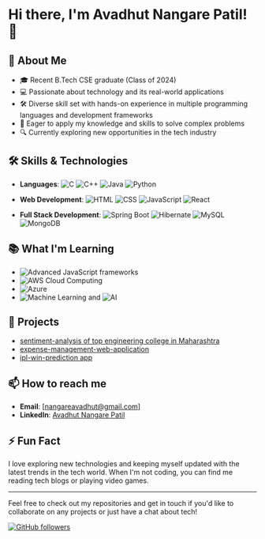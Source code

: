 # Hi there, I'm Avadhut Nangare Patil! 👋


## 🚀 About Me

- 🎓 Recent B.Tech CSE graduate (Class of 2024)
- 💻 Passionate about technology and its real-world applications
- 🛠️ Diverse skill set with hands-on experience in multiple programming languages and development frameworks
- 🌟 Eager to apply my knowledge and skills to solve complex problems
- 🔍 Currently exploring new opportunities in the tech industry

## 🛠️ Skills & Technologies

- **Languages**: 
  ![C](https://img.shields.io/badge/C-A8B9CC?style=flat&logo=c&logoColor=white)
  ![C++](https://img.shields.io/badge/C++-00599C?style=flat&logo=c%2B%2B&logoColor=white)
  ![Java](https://img.shields.io/badge/Java-007396?style=flat&logo=java&logoColor=white)
  ![Python](https://img.shields.io/badge/Python-3776AB?style=flat&logo=python&logoColor=white)

- **Web Development**:
  ![HTML](https://img.shields.io/badge/HTML5-E34F26?style=flat&logo=html5&logoColor=white)
  ![CSS](https://img.shields.io/badge/CSS3-1572B6?style=flat&logo=css3&logoColor=white)
  ![JavaScript](https://img.shields.io/badge/JavaScript-F7DF1E?style=flat&logo=javascript&logoColor=black)
  ![React](https://img.shields.io/badge/React-61DAFB?style=flat&logo=react&logoColor=black)

- **Full Stack Development**:
  ![Spring Boot](https://img.shields.io/badge/Spring_Boot-6DB33F?style=flat&logo=spring-boot&logoColor=white)
  ![Hibernate](https://img.shields.io/badge/Hibernate-59666C?style=flat&logo=hibernate&logoColor=white)
  ![MySQL](https://img.shields.io/badge/MySQL-4479A1?style=flat&logo=mysql&logoColor=white)
  ![MongoDB](https://img.shields.io/badge/MongoDB-47A248?style=flat&logo=mongodb&logoColor=white)

## 📚 What I'm Learning

- ![Advanced JavaScript](https://img.shields.io/badge/JavaScript-ES6+-F7DF1E?style=flat&logo=javascript&logoColor=black) frameworks
- ![AWS](https://img.shields.io/badge/AWS-232F3E?style=flat&logo=amazon-aws&logoColor=white) Cloud Computing
- ![Azure](https://img.shields.io/badge/Azure-0078D4?style=flat&logo=microsoft-azure&logoColor=white)
- ![Machine Learning](https://img.shields.io/badge/Machine_Learning-FF6F00?style=flat&logo=machine-learning&logoColor=white) and ![AI](https://img.shields.io/badge/AI-0071C5?style=flat&logo=artificial-intelligence&logoColor=white)

## 🌱 Projects

<ul>
  <li><a href="https://github.com/Anpatil1/sentiment-analysis" target="_blank">sentiment-analysis of top engineering college in Maharashtra </a> </li>
  <li><a href="https://github.com/Anpatil1/expense-mgmt-frontend" target="_blank">expense-management-web-application</a></li>
  <li><a href="https://github.com/Anpatil1/ipl-win-prediction." target="_blank">ipl-win-prediction app  </a> </li>
</ul>

## 📫 How to reach me

- **Email**: [nangareavadhut@gmail.com]
- **LinkedIn**: [Avadhut Nangare Patil](https://www.linkedin.com/in/avadhut-nangare-patil-470901250/)

## ⚡ Fun Fact

I love exploring new technologies and keeping myself updated with the latest trends in the tech world. When I'm not coding, you can find me reading tech blogs or playing video games.

---

Feel free to check out my repositories and get in touch if you'd like to collaborate on any projects or just have a chat about tech!

[![GitHub followers](https://img.shields.io/github/followers/Anpatil1?label=Follow&style=social)](https://github.com/Anpatil1)
